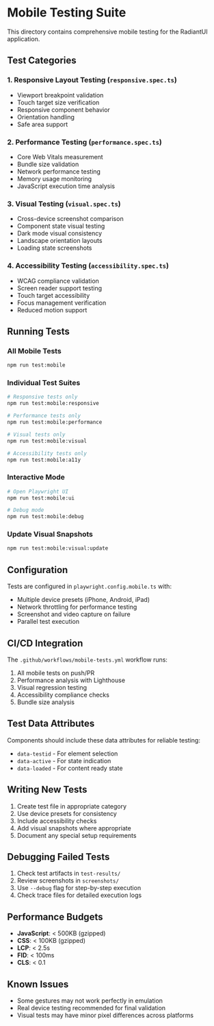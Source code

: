 # Mobile Testing Suite

This directory contains comprehensive mobile testing for the RadiantUI application.

## Test Categories

### 1. Responsive Layout Testing (`responsive.spec.ts`)

- Viewport breakpoint validation
- Touch target size verification
- Responsive component behavior
- Orientation handling
- Safe area support

### 2. Performance Testing (`performance.spec.ts`)

- Core Web Vitals measurement
- Bundle size validation
- Network performance testing
- Memory usage monitoring
- JavaScript execution time analysis

### 3. Visual Testing (`visual.spec.ts`)

- Cross-device screenshot comparison
- Component state visual testing
- Dark mode visual consistency
- Landscape orientation layouts
- Loading state screenshots

### 4. Accessibility Testing (`accessibility.spec.ts`)

- WCAG compliance validation
- Screen reader support testing
- Touch target accessibility
- Focus management verification
- Reduced motion support

## Running Tests

### All Mobile Tests

```bash
npm run test:mobile
```

### Individual Test Suites

```bash
# Responsive tests only
npm run test:mobile:responsive

# Performance tests only
npm run test:mobile:performance

# Visual tests only
npm run test:mobile:visual

# Accessibility tests only
npm run test:mobile:a11y
```

### Interactive Mode

```bash
# Open Playwright UI
npm run test:mobile:ui

# Debug mode
npm run test:mobile:debug
```

### Update Visual Snapshots

```bash
npm run test:mobile:visual:update
```

## Configuration

Tests are configured in `playwright.config.mobile.ts` with:

- Multiple device presets (iPhone, Android, iPad)
- Network throttling for performance testing
- Screenshot and video capture on failure
- Parallel test execution

## CI/CD Integration

The `.github/workflows/mobile-tests.yml` workflow runs:

1. All mobile tests on push/PR
2. Performance analysis with Lighthouse
3. Visual regression testing
4. Accessibility compliance checks
5. Bundle size analysis

## Test Data Attributes

Components should include these data attributes for reliable testing:

- `data-testid` - For element selection
- `data-active` - For state indication
- `data-loaded` - For content ready state

## Writing New Tests

1. Create test file in appropriate category
2. Use device presets for consistency
3. Include accessibility checks
4. Add visual snapshots where appropriate
5. Document any special setup requirements

## Debugging Failed Tests

1. Check test artifacts in `test-results/`
2. Review screenshots in `screenshots/`
3. Use `--debug` flag for step-by-step execution
4. Check trace files for detailed execution logs

## Performance Budgets

- **JavaScript**: < 500KB (gzipped)
- **CSS**: < 100KB (gzipped)
- **LCP**: < 2.5s
- **FID**: < 100ms
- **CLS**: < 0.1

## Known Issues

- Some gestures may not work perfectly in emulation
- Real device testing recommended for final validation
- Visual tests may have minor pixel differences across platforms
